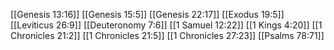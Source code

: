 [[Genesis 13:16]]
[[Genesis 15:5]]
[[Genesis 22:17]]
[[Exodus 19:5]]
[[Leviticus 26:9]]
[[Deuteronomy 7:6]]
[[1 Samuel 12:22]]
[[1 Kings 4:20]]
[[1 Chronicles 21:2]]
[[1 Chronicles 21:5]]
[[1 Chronicles 27:23]]
[[Psalms 78:71]]
